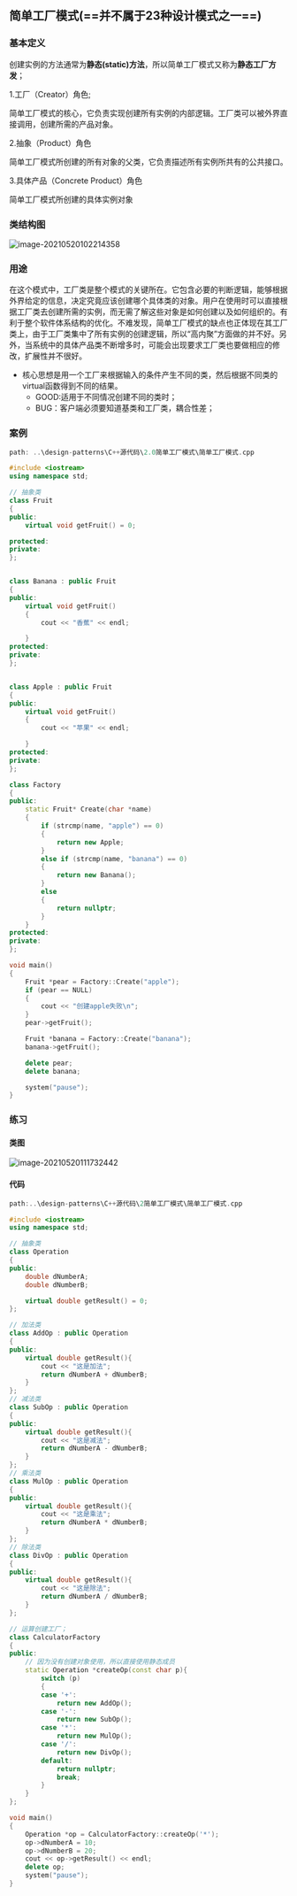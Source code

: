 ## 简单工厂模式(==并不属于23种设计模式之一==)

### 基本定义

创建实例的方法通常为**静态(static)方法**，所以简单工厂模式又称为**静态工厂方发**；

1.工厂（Creator）角色;

简单工厂模式的核心，它负责实现创建所有实例的内部逻辑。工厂类可以被外界直接调用，创建所需的产品对象。

2.抽象（Product）角色

简单工厂模式所创建的所有对象的父类，它负责描述所有实例所共有的公共接口。

3.具体产品（Concrete Product）角色

简单工厂模式所创建的具体实例对象



### 类结构图

![image-20210520102214358](https://imagesubmit001.oss-cn-beijing.aliyuncs.com/gitImg/image-20210520102214358.png)



### 用途

在这个模式中，工厂类是整个模式的关键所在。它包含必要的判断逻辑，能够根据外界给定的信息，决定究竟应该创建哪个具体类的对象。用户在使用时可以直接根据工厂类去创建所需的实例，而无需了解这些对象是如何创建以及如何组织的。有利于整个软件体系结构的优化。不难发现，简单工厂模式的缺点也正体现在其工厂类上，由于工厂类集中了所有实例的创建逻辑，所以“高内聚”方面做的并不好。另外，当系统中的具体产品类不断增多时，可能会出现要求工厂类也要做相应的修改，扩展性并不很好。 

+ 核心思想是用一个工厂来根据输入的条件产生不同的类，然后根据不同类的virtual函数得到不同的结果。
  + GOOD:适用于不同情况创建不同的类时；
  + BUG：客户端必须要知道基类和工厂类，耦合性差；



### 案例

```c++
path: ..\design-patterns\C++源代码\2.0简单工厂模式\简单工厂模式.cpp
```

```c++
#include <iostream>
using namespace std;

// 抽象类
class Fruit
{
public:
	virtual void getFruit() = 0;

protected:
private:
};


class Banana : public Fruit
{
public:
	virtual void getFruit()
	{
		cout << "香蕉" << endl;

	}
protected:
private:
};


class Apple : public Fruit
{
public:
	virtual void getFruit()
	{
		cout << "苹果" << endl;

	}
protected:
private:
};

class Factory
{
public:
	static Fruit* Create(char *name)
	{
		if (strcmp(name, "apple") == 0)
		{
			return new Apple;
		}
		else if (strcmp(name, "banana") == 0)
		{
			return new Banana();
		}
		else
		{
			return nullptr;
		}
	}
protected:
private:
};

void main()
{
	Fruit *pear = Factory::Create("apple");
	if (pear == NULL)
	{
		cout << "创建apple失败\n";
	}
	pear->getFruit();

	Fruit *banana = Factory::Create("banana");
	banana->getFruit();

	delete pear;
	delete banana;

	system("pause");
}
```



### 练习

#### 类图

![image-20210520111732442](https://imagesubmit001.oss-cn-beijing.aliyuncs.com/gitImg/image-20210520111732442.png)

#### 代码

```c++
path:..\design-patterns\C++源代码\2简单工厂模式\简单工厂模式.cpp
```

```c++
#include <iostream>
using namespace std;

// 抽象类
class Operation
{
public:
	double dNumberA;
	double dNumberB;

	virtual double getResult() = 0;
};

// 加法类
class AddOp : public Operation
{
public:
	virtual double getResult(){
		cout << "这是加法";
		return dNumberA + dNumberB;
	}
};
// 减法类
class SubOp : public Operation
{
public:
	virtual double getResult(){
		cout << "这是减法";
		return dNumberA - dNumberB;
	}
};
// 乘法类
class MulOp : public Operation
{
public:
	virtual double getResult(){
		cout << "这是乘法";
		return dNumberA * dNumberB;
	}
};
// 除法类
class DivOp : public Operation
{
public:
	virtual double getResult(){
		cout << "这是除法";
		return dNumberA / dNumberB;
	}
};

// 运算创建工厂；
class CalculatorFactory
{
public:
	// 因为没有创建对象使用，所以直接使用静态成员
	static Operation *createOp(const char p){
		switch (p)
		{
		case '+':
			return new AddOp();
		case '-':
			return new SubOp();
		case '*':
			return new MulOp();
		case '/':
			return new DivOp();
		default:
			return nullptr;
			break;
		}
	}
};

void main()
{
	Operation *op = CalculatorFactory::createOp('*');
	op->dNumberA = 10;
	op->dNumberB = 20;
	cout << op->getResult() << endl;
	delete op;
	system("pause");
}
```

